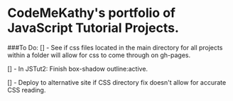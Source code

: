 # CodeMeKathy's portfolio of JavaScript Tutorial Projects.


###To Do:
[] - See if css files located in the main directory for all projects within a folder will allow for css to come through on gh-pages.

[] - In JSTut2: Finish box-shadow outline:active.

[] - Deploy to alternative site if CSS directory fix doesn't allow for accurate CSS reading.

